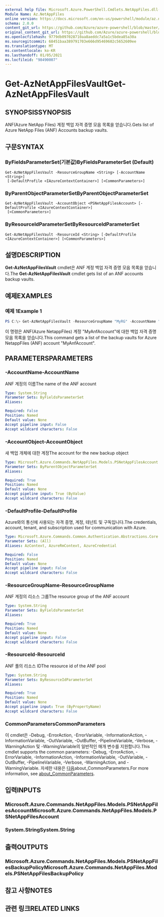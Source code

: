 ```yaml
---
external help file: Microsoft.Azure.PowerShell.Cmdlets.NetAppFiles.dll-Help.xml
Module Name: Az.NetAppFiles
online version: https://docs.microsoft.com/en-us/powershell/module/az.netappfiles/get-aznetappfilesvault
schema: 2.0.0
content_git_url: https://github.com/Azure/azure-powershell/blob/master/src/NetAppFiles/NetAppFiles/help/Get-AzNetAppFilesVault.md
original_content_git_url: https://github.com/Azure/azure-powershell/blob/master/src/NetAppFiles/NetAppFiles/help/Get-AzNetAppFilesVault.md
ms.openlocfilehash: 9779db097028710aa8aeddc7a5a1c5bdea85a30a
ms.sourcegitcommit: 68451baa389791703e666d95469602c5652609ee
ms.translationtype: MT
ms.contentlocale: ko-KR
ms.lasthandoff: 01/05/2021
ms.locfileid: "98490007"
---
```

# <span data-ttu-id="f93aa-101">Get-AzNetAppFilesVault</span><span class="sxs-lookup"><span data-stu-id="f93aa-101">Get-AzNetAppFilesVault</span></span>

## <span data-ttu-id="f93aa-102">SYNOPSIS</span><span class="sxs-lookup"><span data-stu-id="f93aa-102">SYNOPSIS</span></span>
<span data-ttu-id="f93aa-103">ANF(Azure NetApp Files) 계정 백업 자격 증명 모음 목록을 얻습니다.</span><span class="sxs-lookup"><span data-stu-id="f93aa-103">Gets list of Azure NetApp Files (ANF) Accounts backup vaults.</span></span>

## <span data-ttu-id="f93aa-104">구문</span><span class="sxs-lookup"><span data-stu-id="f93aa-104">SYNTAX</span></span>

### <span data-ttu-id="f93aa-105">ByFieldsParameterSet(기본값)</span><span class="sxs-lookup"><span data-stu-id="f93aa-105">ByFieldsParameterSet (Default)</span></span>
```
Get-AzNetAppFilesVault -ResourceGroupName <String> [-AccountName <String>]
 [-DefaultProfile <IAzureContextContainer>] [<CommonParameters>]
```

### <span data-ttu-id="f93aa-106">ByParentObjectParameterSet</span><span class="sxs-lookup"><span data-stu-id="f93aa-106">ByParentObjectParameterSet</span></span>
```
Get-AzNetAppFilesVault -AccountObject <PSNetAppFilesAccount> [-DefaultProfile <IAzureContextContainer>]
 [<CommonParameters>]
```

### <span data-ttu-id="f93aa-107">ByResourceIdParameterSet</span><span class="sxs-lookup"><span data-stu-id="f93aa-107">ByResourceIdParameterSet</span></span>
```
Get-AzNetAppFilesVault -ResourceId <String> [-DefaultProfile <IAzureContextContainer>] [<CommonParameters>]
```

## <span data-ttu-id="f93aa-108">설명</span><span class="sxs-lookup"><span data-stu-id="f93aa-108">DESCRIPTION</span></span>
<span data-ttu-id="f93aa-109">**Get-AzNetAppFilesVault** cmdlet은 ANF 계정 백업 자격 증명 모음 목록을 얻습니다.</span><span class="sxs-lookup"><span data-stu-id="f93aa-109">The **Get-AzNetAppFilesVault** cmdlet gets list of an ANF accounts backup vaults.</span></span>

## <span data-ttu-id="f93aa-110">예제</span><span class="sxs-lookup"><span data-stu-id="f93aa-110">EXAMPLES</span></span>

### <span data-ttu-id="f93aa-111">예제 1</span><span class="sxs-lookup"><span data-stu-id="f93aa-111">Example 1</span></span>
```powershell
PS C:\> Get-AzNetAppFilesVault -ResourceGroupName "MyRG" -AccountName "MyAnfAccount"
```

<span data-ttu-id="f93aa-112">이 명령은 ANF(Azure NetappFiles) 계정 "MyAnfAccount"에 대한 백업 자격 증명 모음 목록을 얻습니다.</span><span class="sxs-lookup"><span data-stu-id="f93aa-112">This command gets a list of the backup vaults for Azure NetappFiles (ANF) account "MyAnfAccount".</span></span>

## <span data-ttu-id="f93aa-113">PARAMETERS</span><span class="sxs-lookup"><span data-stu-id="f93aa-113">PARAMETERS</span></span>

### <span data-ttu-id="f93aa-114">-AccountName</span><span class="sxs-lookup"><span data-stu-id="f93aa-114">-AccountName</span></span>
<span data-ttu-id="f93aa-115">ANF 계정의 이름</span><span class="sxs-lookup"><span data-stu-id="f93aa-115">The name of the ANF account</span></span>

```yaml
Type: System.String
Parameter Sets: ByFieldsParameterSet
Aliases:

Required: False
Position: Named
Default value: None
Accept pipeline input: False
Accept wildcard characters: False
```

### <span data-ttu-id="f93aa-116">-AccountObject</span><span class="sxs-lookup"><span data-stu-id="f93aa-116">-AccountObject</span></span>
<span data-ttu-id="f93aa-117">새 백업 개체에 대한 계정</span><span class="sxs-lookup"><span data-stu-id="f93aa-117">The account for the new backup object</span></span>

```yaml
Type: Microsoft.Azure.Commands.NetAppFiles.Models.PSNetAppFilesAccount
Parameter Sets: ByParentObjectParameterSet
Aliases:

Required: True
Position: Named
Default value: None
Accept pipeline input: True (ByValue)
Accept wildcard characters: False
```

### <span data-ttu-id="f93aa-118">-DefaultProfile</span><span class="sxs-lookup"><span data-stu-id="f93aa-118">-DefaultProfile</span></span>
<span data-ttu-id="f93aa-119">Azure와의 통신에 사용되는 자격 증명, 계정, 테넌트 및 구독입니다.</span><span class="sxs-lookup"><span data-stu-id="f93aa-119">The credentials, account, tenant, and subscription used for communication with Azure.</span></span>

```yaml
Type: Microsoft.Azure.Commands.Common.Authentication.Abstractions.Core.IAzureContextContainer
Parameter Sets: (All)
Aliases: AzContext, AzureRmContext, AzureCredential

Required: False
Position: Named
Default value: None
Accept pipeline input: False
Accept wildcard characters: False
```

### <span data-ttu-id="f93aa-120">-ResourceGroupName</span><span class="sxs-lookup"><span data-stu-id="f93aa-120">-ResourceGroupName</span></span>
<span data-ttu-id="f93aa-121">ANF 계정의 리소스 그룹</span><span class="sxs-lookup"><span data-stu-id="f93aa-121">The resource group of the ANF account</span></span>

```yaml
Type: System.String
Parameter Sets: ByFieldsParameterSet
Aliases:

Required: True
Position: Named
Default value: None
Accept pipeline input: False
Accept wildcard characters: False
```

### <span data-ttu-id="f93aa-122">-ResourceId</span><span class="sxs-lookup"><span data-stu-id="f93aa-122">-ResourceId</span></span>
<span data-ttu-id="f93aa-123">ANF 풀의 리소스 ID</span><span class="sxs-lookup"><span data-stu-id="f93aa-123">The resource id of the ANF pool</span></span>

```yaml
Type: System.String
Parameter Sets: ByResourceIdParameterSet
Aliases:

Required: True
Position: Named
Default value: None
Accept pipeline input: True (ByPropertyName)
Accept wildcard characters: False
```

### <span data-ttu-id="f93aa-124">CommonParameters</span><span class="sxs-lookup"><span data-stu-id="f93aa-124">CommonParameters</span></span>
<span data-ttu-id="f93aa-125">이 cmdlet은 -Debug, -ErrorAction, -ErrorVariable, -InformationAction, -InformationVariable, -OutVariable, -OutBuffer, -PipelineVariable, -Verbose, -WarningAction 및 -WarningVariable의 일반적인 매개 변수를 지원합니다.</span><span class="sxs-lookup"><span data-stu-id="f93aa-125">This cmdlet supports the common parameters: -Debug, -ErrorAction, -ErrorVariable, -InformationAction, -InformationVariable, -OutVariable, -OutBuffer, -PipelineVariable, -Verbose, -WarningAction, and -WarningVariable.</span></span> <span data-ttu-id="f93aa-126">자세한 내용은 [다음](http://go.microsoft.com/fwlink/?LinkID=113216)about_CommonParameters.</span><span class="sxs-lookup"><span data-stu-id="f93aa-126">For more information, see [about_CommonParameters](http://go.microsoft.com/fwlink/?LinkID=113216).</span></span>

## <span data-ttu-id="f93aa-127">입력</span><span class="sxs-lookup"><span data-stu-id="f93aa-127">INPUTS</span></span>

### <span data-ttu-id="f93aa-128">Microsoft.Azure.Commands.NetAppFiles.Models.PSNetAppFilesAccount</span><span class="sxs-lookup"><span data-stu-id="f93aa-128">Microsoft.Azure.Commands.NetAppFiles.Models.PSNetAppFilesAccount</span></span>

### <span data-ttu-id="f93aa-129">System.String</span><span class="sxs-lookup"><span data-stu-id="f93aa-129">System.String</span></span>

## <span data-ttu-id="f93aa-130">출력</span><span class="sxs-lookup"><span data-stu-id="f93aa-130">OUTPUTS</span></span>

### <span data-ttu-id="f93aa-131">Microsoft.Azure.Commands.NetAppFiles.Models.PSNetAppFilesBackupPolicy</span><span class="sxs-lookup"><span data-stu-id="f93aa-131">Microsoft.Azure.Commands.NetAppFiles.Models.PSNetAppFilesBackupPolicy</span></span>

## <span data-ttu-id="f93aa-132">참고 사항</span><span class="sxs-lookup"><span data-stu-id="f93aa-132">NOTES</span></span>

## <span data-ttu-id="f93aa-133">관련 링크</span><span class="sxs-lookup"><span data-stu-id="f93aa-133">RELATED LINKS</span></span>
